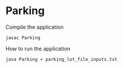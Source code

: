 # Parking
Compile the application
```
javac Parking
```
How to run the application
```
java Parking < parking_lot_file_inputs.txt
```
